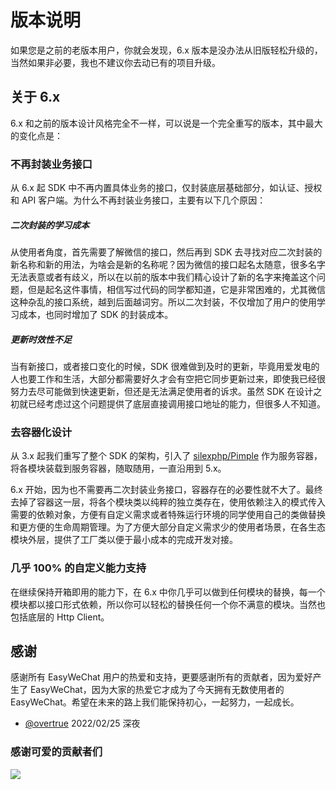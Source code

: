 # 版本说明

如果您是之前的老版本用户，你就会发现，6.x 版本是没办法从旧版轻松升级的，当然如果非必要，我也不建议你去动已有的项目升级。

## 关于 6.x

6.x 和之前的版本设计风格完全不一样，可以说是一个完全重写的版本，其中最大的变化点是：

### 不再封装业务接口

从 6.x 起 SDK 中不再内置具体业务的接口，仅封装底层基础部分，如认证、授权和 API 客户端。为什么不再封装业务接口，主要有以下几个原因：

##### 二次封装的学习成本
    
从使用者角度，首先需要了解微信的接口，然后再到 SDK 去寻找对应二次封装的新名称和新的用法，为啥会是新的名称呢？因为微信的接口起名太随意，很多名字无法表意或者有歧义，所以在以前的版本中我们精心设计了新的名字来掩盖这个问题，但是起名这件事情，相信写过代码的同学都知道，它是非常困难的，尤其微信这种杂乱的接口系统，越到后面越词穷。所以二次封装，不仅增加了用户的使用学习成本，也同时增加了 SDK 的封装成本。

##### 更新时效性不足 
    
当有新接口，或者接口变化的时候，SDK 很难做到及时的更新，毕竟用爱发电的人也要工作和生活，大部分都需要好久才会有空把它同步更新过来，即使我已经很努力去尽可能做到快速更新，但还是无法满足使用者的诉求。虽然 SDK 在设计之初就已经考虑过这个问题提供了底层直接调用接口地址的能力，但很多人不知道。

### 去容器化设计

从 3.x 起我们重写了整个 SDK 的架构，引入了 [silexphp/Pimple](https://github.com/silexphp/Pimple) 作为服务容器，将各模块装载到服务容器，随取随用，一直沿用到 5.x。

6.x 开始，因为也不需要再二次封装业务接口，容器存在的必要性就不大了。最终去掉了容器这一层，将各个模块类以纯粹的独立类存在，使用依赖注入的模式传入需要的依赖对象，方便有自定义需求或者特殊运行环境的同学使用自己的类做替换和更方便的生命周期管理。为了方便大部分自定义需求少的使用者场景，在各生态模块外层，提供了工厂类以便于最小成本的完成开发对接。

### 几乎 100% 的自定义能力支持

在继续保持开箱即用的能力下，在 6.x 中你几乎可以做到任何模块的替换，每一个模块都以接口形式依赖，所以你可以轻松的替换任何一个你不满意的模块。当然也包括底层的 Http Client。

## 感谢

感谢所有 EasyWeChat 用户的热爱和支持，更要感谢所有的贡献者，因为爱好产生了 EasyWeChat，因为大家的热爱它才成为了今天拥有无数使用者的 EasyWeChat。希望在未来的路上我们能保持初心，一起努力，一起成长。

- [@overtrue](https://github.com/overtrue) 2022/02/25 深夜

### 感谢可爱的贡献者们

<a href="https://github.com/w7corp/easywechat/graphs/contributors"><img src="https://opencollective.com/wechat/contributors.svg?width=890" /></a>
